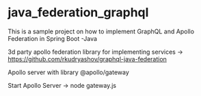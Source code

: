 # java_federation_graphql
This is a sample project on how to implement GraphQL and Apollo Federation in Spring Boot -Java

3d party apollo federation library for implementing services -> https://github.com/rkudryashov/graphql-java-federation 

Apollo server with library @apollo/gateway

Start Apollo Server -> 
  node gateway.js
